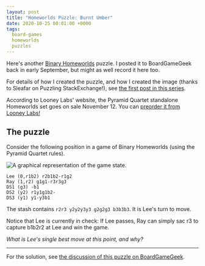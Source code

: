 ```yaml
---
layout: post
title: "Homeworlds Puzzle: Burnt Umber"
date: 2020-10-25 00:01:00 +0000
tags:
  board-games
  homeworlds
  puzzles
---
```


Here's another [Binary Homeworlds](https://boardgamegeek.com/boardgame/14634/homeworlds) puzzle.
I posted it to BoardGameGeek back in early September, but might as well record it here too.

For details of how I created the puzzle, and how I created the image (thanks to Sleafar on Puzzling
StackExchange!), see [the first post in this series](/blog/2020/05/29/homeworlds-mini-doomsday-machine/).

According to Looney Labs' website, the Pyramid Quartet standalone Homeworlds set goes on sale
November 12. You can [preorder it from Looney Labs!](http://store.looneylabs.com/Homeworlds)


## The puzzle

Consider the following position in a game of Binary Homeworlds (using the Pyramid Quartet rules).

![A graphical representation of the game state.](/blog/images/2020-10-25-burnt-umber.png)

    Lee (0,r1b2) r2b1b2-r1g2
    Ray (1,r2) g1g1-r3r3g3
    DS1 (g3) -b1
    DS2 (y2) r1y1g1b2-
    DS3 (y1) y1-y3b1

The stash contains `r2r3 y2y2y3y3 g2g2g3 b3b3b3`. It is Lee's turn to move.

Notice that Lee is currently in check: If Lee passes, Ray can simply sac r3 to capture b1b2r2 at Lee
and win the game.

*What is Lee's single best move at this point, and why?*

----

For the solution, see [the discussion of this puzzle on BoardGameGeek](https://boardgamegeek.com/thread/2496099/).
